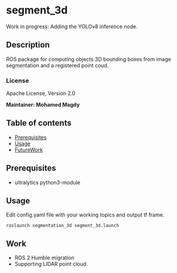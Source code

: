 # segment_3d
Work in progress: Adding the YOLOv8 inference node.

## Description

ROS package for computing objects 3D bounding boxes from image segmentation and a registered point coud.

### License

Apache License, Version 2.0

**Maintainer: Mohamed Magdy<br />**

## Table of contents

* [Prerequisites](#Prerequisites)
* [Usage](#Usage)
* [FutureWork](#Work)

  
## Prerequisites

* ultralytics python3-module
 
## Usage

Edit config.yaml file with your working topics and output tf frame.

```
roslaunch segmentation_3d segment_3d.launch
```
## Work

* ROS 2 Humble migration
* Supporting LIDAR point cloud.

